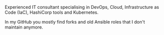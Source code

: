 Experienced IT consultant specialising in DevOps, Cloud, Infrastructure as Code (IaC), HashiCorp tools and Kubernetes.

In my GitHub you mostly find forks and old Ansible roles that I don't maintain anymore.

